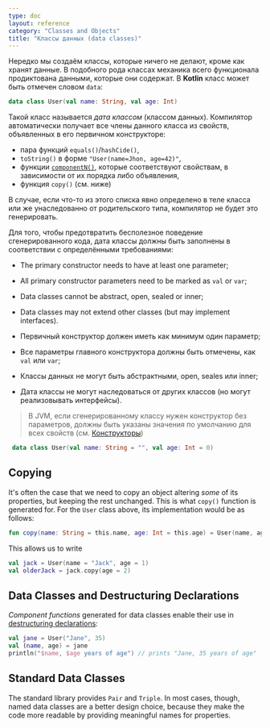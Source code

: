 ```yaml
---
type: doc
layout: reference
category: "Classes and Objects"
title: "Классы данных (data classes)"
---
```


<!--# Data Classes-->

<!--We frequently create classes that do nothing but hold data. In such classes some functionality is often mechanically
derivable from the data they hold. In Kotlin a class can be marked as `data`:-->
Нередко мы создаём классы, которые ничего не делают, кроме как хранят данные. В подобного рода классах механика всего функционала продиктована данными, которые они содержат. В <b>Kotlin</b> класс может быть отмечен словом `data`:
 
``` kotlin
data class User(val name: String, val age: Int)
```

<!--This is called a _data class_. The compiler automatically derives the following members from all properties declared in
the primary constructor:-->
Такой класс называется _дата классом_ (классом данных). Компилятор автоматически получает все члены данного класса из свойств, объявленных в его первичном конструкторе:
    
  * пара функций `equals()`/`hashCide()`,
  * `toString()` в форме `"User(name=Jhon, age=42)"`,
  * функции [`componentN()`](https://kotlinlang.org/docs/reference/multi-declarations.html), которые соответствуют свойствам, в зависимости от их порядка либо объявления,
  * функция `copy()` (см. ниже)
  
<!--If any of these functions is explicitly defined in the class body or inherited from the base types, it will not be generated.-->
В случае, если что-то из этого списка явно определено в теле класса или же унаследованно от родительского типа, компилятор не будет это генерировать.

<!--To ensure consistency and meaningful behavior of the generated code, data classes have to fulfil the following requirements:-->
Для того, чтобы предотвратить бесполезное поведение сгенерированного кода, дата классы должны быть заполнены в соответствии с определёнными требованиями:

  * The primary constructor needs to have at least one parameter;
  * All primary constructor parameters need to be marked as `val` or `var`;
  * Data classes cannot be abstract, open, sealed or inner;
  * Data classes may not extend other classes (but may implement interfaces).
  
  * Первичный конструктор должен иметь как минимум один параметр;
  * Все параметры главного конструктора должны быть отмечены, как `val` или `var`;
  * Классы данных не могут быть абстрактными, open, seales или inner;
  * Дата классы не могут наследоваться от других классов (но могут реализовывать интерфейсы).
  
> В JVM, если сгенерированному классу нужен конструктор без параметров, должны быть указаны значения по умолчанию для всех свойств
>(см. [Конструкторы](http://kotlin.su/docs/reference/classes.html#constructors))
``` kotlin
 data class User(val name: String = "", val age: Int = 0)
 ```

## Copying
  
It's often the case that we need to copy an object altering _some_ of its properties, but keeping the rest unchanged. 
This is what `copy()` function is generated for. For the `User` class above, its implementation would be as follows:
     
``` kotlin
fun copy(name: String = this.name, age: Int = this.age) = User(name, age)     
```     

This allows us to write

``` kotlin
val jack = User(name = "Jack", age = 1)
val olderJack = jack.copy(age = 2)
```

## Data Classes and Destructuring Declarations

_Component functions_ generated for data classes enable their use in [destructuring declarations](multi-declarations.html):

``` kotlin
val jane = User("Jane", 35) 
val (name, age) = jane
println("$name, $age years of age") // prints "Jane, 35 years of age"
```

## Standard Data Classes

The standard library provides `Pair` and `Triple`. In most cases, though, named data classes are a better design choice, 
because they make the code more readable by providing meaningful names for properties.
